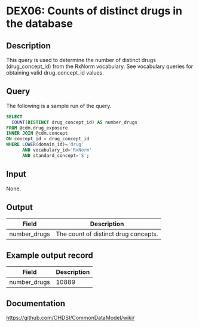 <!---
Group:drug exposure
Name:DEX06 Counts of distinct drugs in the database
Author:Patrick Ryan
CDM Version: 5.3
-->

# DEX06: Counts of distinct drugs in the database

## Description
This query is used to determine the number of distinct drugs (drug_concept_id) from the RxNorm vocabulary.
See  vocabulary queries for obtaining valid drug_concept_id values.

## Query
The following is a sample run of the query.  

```sql
SELECT
  COUNT(DISTINCT drug_concept_id) AS number_drugs
FROM @cdm.drug_exposure
INNER JOIN @cdm.concept
ON concept_id = drug_concept_id
WHERE LOWER(domain_id)='drug'
      AND vocabulary_id='RxNorm'
      AND standard_concept='S';
```

## Input
 None.

## Output

|  Field |  Description |
| --- | --- |
| number_drugs | The count of distinct drug concepts. |

## Example output record

|  Field |  Description |
| --- | --- |
| number_drugs | 10889 |

## Documentation
https://github.com/OHDSI/CommonDataModel/wiki/
